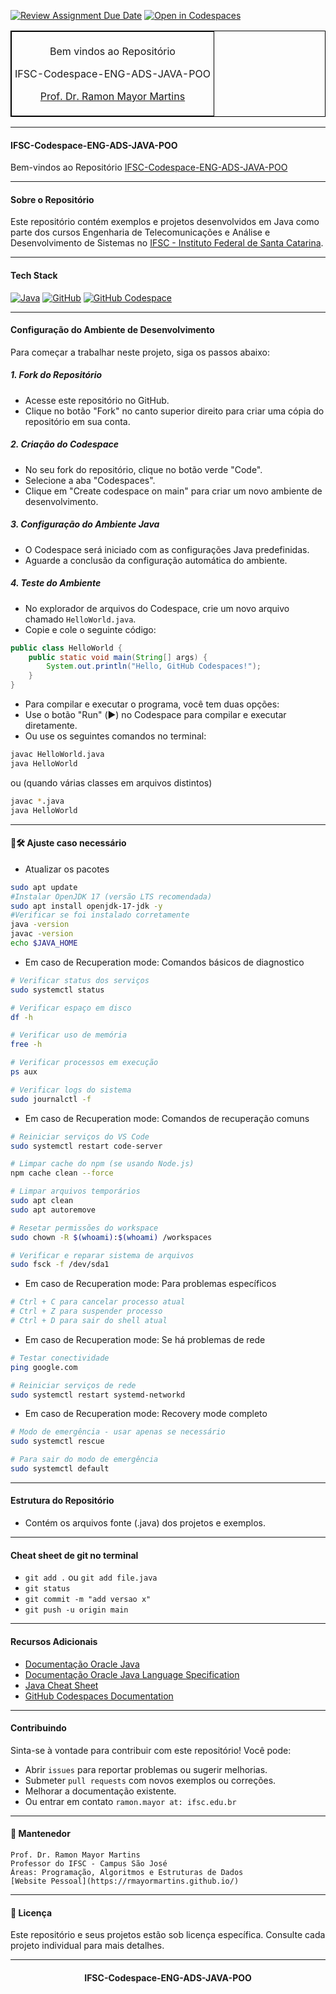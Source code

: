 [![Review Assignment Due Date](https://classroom.github.com/assets/deadline-readme-button-22041afd0340ce965d47ae6ef1cefeee28c7c493a6346c4f15d667ab976d596c.svg)](https://classroom.github.com/a/z9LDliwj)
[![Open in Codespaces](https://classroom.github.com/assets/launch-codespace-2972f46106e565e64193e422d61a12cf1da4916b45550586e14ef0a7c637dd04.svg)](https://classroom.github.com/open-in-codespaces?assignment_repo_id=20867652)
<table align="center" border="1" cellpadding="5" cellspacing="0" style="border-collapse: collapse; border: 1px solid black;">
  <tr>
    <td style="border: 1px solid black; padding: 5px;">
      <p style="text-align: center;">Bem vindos ao Repositório</p>
      <p style="text-align: center;">IFSC-Codespace-ENG-ADS-JAVA-POO</p>
      <p style="text-align: center;"><a href="https://rmayormartins.github.io/" target="_blank">Prof. Dr. Ramon Mayor Martins</a></p>
    </td>
  </tr>
</table>

---

#### IFSC-Codespace-ENG-ADS-JAVA-POO

Bem-vindos ao Repositório [IFSC-Codespace-ENG-ADS-JAVA-POO](https://github.com/rmayormartins/IFSC-Codespace-ENG-ADS-JAVA-POO)

---

#### Sobre o Repositório

Este repositório contém exemplos e projetos desenvolvidos em Java como parte dos cursos Engenharia de Telecomunicações e Análise e Desenvolvimento de Sistemas no [IFSC - Instituto Federal de Santa Catarina](https://www.ifsc.edu.br/).

---

#### Tech Stack

[![Java](https://img.shields.io/badge/Java-%23ED8B00.svg?logo=openjdk&logoColor=white)](#)
[![GitHub](https://img.shields.io/badge/GitHub-%23121011.svg?logo=github&logoColor=white)](#)
[![GitHub Codespace](https://img.shields.io/badge/GitHub-Codespace-blue)](#)

---

#### Configuração do Ambiente de Desenvolvimento

Para começar a trabalhar neste projeto, siga os passos abaixo:

##### 1. Fork do Repositório

- Acesse este repositório no GitHub.
- Clique no botão "Fork" no canto superior direito para criar uma cópia do repositório em sua conta.

##### 2. Criação do Codespace

- No seu fork do repositório, clique no botão verde "Code".
- Selecione a aba "Codespaces".
- Clique em "Create codespace on main" para criar um novo ambiente de desenvolvimento.

##### 3. Configuração do Ambiente Java

- O Codespace será iniciado com as configurações Java predefinidas.
- Aguarde a conclusão da configuração automática do ambiente.

##### 4. Teste do Ambiente

- No explorador de arquivos do Codespace, crie um novo arquivo chamado `HelloWorld.java`.
- Copie e cole o seguinte código:

```java
public class HelloWorld {
    public static void main(String[] args) {
        System.out.println("Hello, GitHub Codespaces!");
    }
}
```

- Para compilar e executar o programa, você tem duas opções:
- Use o botão "Run" (▶️) no Codespace para compilar e executar diretamente.
- Ou use os seguintes comandos no terminal:

```bash
javac HelloWorld.java
java HelloWorld
```
ou (quando várias classes em arquivos distintos)
```bash
javac *.java
java HelloWorld
```
---
#### 🧰🛠️ Ajuste caso necessário

- Atualizar os pacotes
```bash
sudo apt update
#Instalar OpenJDK 17 (versão LTS recomendada)
sudo apt install openjdk-17-jdk -y
#Verificar se foi instalado corretamente
java -version
javac -version
echo $JAVA_HOME
```
- Em caso de Recuperation mode: Comandos básicos de diagnostico
```bash
# Verificar status dos serviços
sudo systemctl status

# Verificar espaço em disco
df -h

# Verificar uso de memória
free -h

# Verificar processos em execução
ps aux

# Verificar logs do sistema
sudo journalctl -f
```
- Em caso de Recuperation mode: Comandos de recuperação comuns
```bash
# Reiniciar serviços do VS Code
sudo systemctl restart code-server

# Limpar cache do npm (se usando Node.js)
npm cache clean --force

# Limpar arquivos temporários
sudo apt clean
sudo apt autoremove

# Resetar permissões do workspace
sudo chown -R $(whoami):$(whoami) /workspaces

# Verificar e reparar sistema de arquivos
sudo fsck -f /dev/sda1
```
- Em caso de Recuperation mode: Para problemas específicos
```bash
# Ctrl + C para cancelar processo atual
# Ctrl + Z para suspender processo
# Ctrl + D para sair do shell atual
```
- Em caso de Recuperation mode: Se há problemas de rede
```bash
# Testar conectividade
ping google.com

# Reiniciar serviços de rede
sudo systemctl restart systemd-networkd
```
- Em caso de Recuperation mode: Recovery mode completo
```bash
# Modo de emergência - usar apenas se necessário
sudo systemctl rescue

# Para sair do modo de emergência
sudo systemctl default
```

---

#### Estrutura do Repositório

- Contém os arquivos fonte (.java) dos projetos e exemplos.

---

#### Cheat sheet de git no terminal

- ```git add .``` ou ```git add file.java```
- ```git status```
- ```git commit -m "add versao x"```
- ```git push -u origin main```

---

#### Recursos Adicionais

- [Documentação Oracle Java](https://dev.java/learn/)
- [Documentação Oracle Java Language Specification](https://docs.oracle.com/javase/specs/jls/se22/jls22.pdf)
- [Java Cheat Sheet](https://introcs.cs.princeton.edu/java/11cheatsheet/)
- [GitHub Codespaces Documentation](https://docs.github.com/en/codespaces)

---

#### Contribuindo

Sinta-se à vontade para contribuir com este repositório! Você pode:

- Abrir ```issues``` para reportar problemas ou sugerir melhorias.
- Submeter ```pull requests``` com novos exemplos ou correções.
- Melhorar a documentação existente.
- Ou entrar em contato ```ramon.mayor at: ifsc.edu.br```

---

#### 🧰 Mantenedor
```
Prof. Dr. Ramon Mayor Martins
Professor do IFSC - Campus São José
Áreas: Programação, Algoritmos e Estruturas de Dados
[Website Pessoal](https://rmayormartins.github.io/)
```
---

#### 📝 Licença

Este repositório e seus projetos estão sob licença específica. Consulte cada projeto individual para mais detalhes.

---
<div align="center">
  
#### IFSC-Codespace-ENG-ADS-JAVA-POO

</div>


